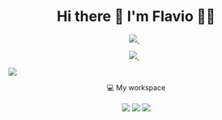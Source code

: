 <h1 align='center'>
  Hi there 👋 I'm Flavio 👨‍💻
</h1>

<p align='center'>
  <a href="https://www.linkedin.com/in/flavioapereira/">
    <img src="https://img.shields.io/badge/linkedin-%230077B5.svg?&style=for-the-badge&logo=linkedin&logoColor=white" />
  </a>&nbsp;&nbsp;
</p> 



<p align='center'>
  <a href="https://www.linkedin.com/in/flavioapereira/">
    <img src="https://img.shields.io/badge/linkedin-%230077B5.svg?&style=for-the-badge&logo=linkedin&logoColor=white" />
  </a>&nbsp;&nbsp;
</p> 



[![](https://img.shields.io/badge/Yahoo-flavioapereira%40yahoo.com.br-blue)](mailto:flavioapereira@yahoo.com.br)




<p align='center'>
  💻 My workspace<br/><br/>
  <img src="https://img.shields.io/badge/windows-%230078D6.svg?&style=for-the-badge&logo=windows&logoColor=white" />
  <img src="https://img.shields.io/badge/intel-core%20i5%2010th-%230071C5.svg?&style=for-the-badge&logo=intel&logoColor=white" />
  <img src="https://img.shields.io/badge/RAM-4GB-%230071C5.svg?&style=for-the-badge&logoColor=white" />
 
</p>
  











<!--
**flavioalessandropereira/flavioalessandropereira** is a ✨ _special_ ✨ repository because its `README.md` (this file) appears on your GitHub profile.

Here are some ideas to get you started:

- 🔭 I’m currently working on ...
- 🌱 I’m currently learning ...
- 👯 I’m looking to collaborate on ...
- 🤔 I’m looking for help with ...
- 💬 Ask me about ...
- 📫 How to reach me: ...
- 😄 Pronouns: ...
- ⚡ Fun fact: ...
-->
<!--stackedit_data:
eyJoaXN0b3J5IjpbNDc0NzExOTMwLC0xMDE3MjMyMTg0LC0yMT
QwODg0MTUsLTgwMDQxMjI4NSwtOTgyNjIxMDc4LDEyNTAyODk3
NTEsMTY3MzE5NDAyNSwtMTQ2NTY1OTQ2LDM1NzY3ODAzMCwxNz
g2MDEwNzEyLDQ2ODY1ODgxLDQ2ODY1ODgxLC0xOTQ0Mjc1NzYs
MTk2ODE1MjY1NSwtNzA4MjEyMjAsMTE5NDc4MDY3MSwtMTU2MT
E5MDU3NywtMTYzNjI3Mzc1MSwtMTE3MjEyNTUwNSwtNDM3OTE2
NTg1XX0=
-->